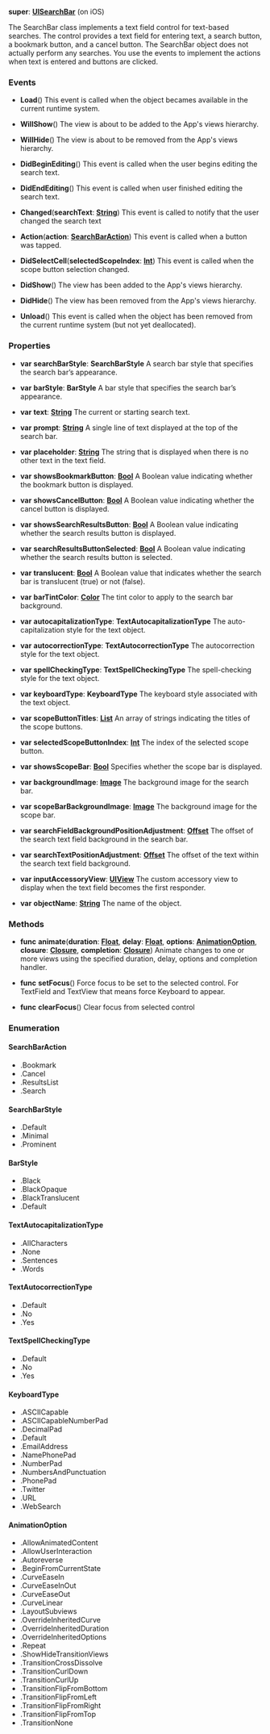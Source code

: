 **super**: **[UISearchBar](UISearchBar.md)** (on iOS)

The SearchBar class implements a text field control for text-based searches. The control provides a text field for entering text, a search button, a bookmark button, and a cancel button. The SearchBar object does not actually perform any searches. You use the events to implement the actions when text is entered and buttons are clicked.



### Events

* **Load**()
This event is called when the object becames available in the current runtime system.

* **WillShow**()
The view is about to be added to the App's views hierarchy.

* **WillHide**()
The view is about to be removed from the App's views hierarchy.

* **DidBeginEditing**()
This event is called when the user begins editing the search text.

* **DidEndEditing**()
This event is called when user finished editing the search text.

* **Changed**(**searchText**: **[String](../gravity/types.md)**)
This event is called to notify that the user changed the search text

* **Action**(**action**: **<a href="#_enum_SearchBarAction">SearchBarAction</a>**)
This event is called when a button  was tapped.

* **DidSelectCell**(**selectedScopeIndex**: **[Int](../gravity/types.md)**)
This event is called when the scope button selection changed.

* **DidShow**()
The view has been added to the App's views hierarchy.

* **DidHide**()
The view has been removed from the App's views hierarchy.

* **Unload**()
This event is called when the object has been removed from the current runtime system (but not yet deallocated).



### Properties

* **var** **searchBarStyle**: **SearchBarStyle**
A search bar style that specifies the search bar’s appearance.

* **var** **barStyle**: **BarStyle**
A bar style that specifies the search bar’s appearance.

* **var** **text**: **[String](../gravity/types.md)**
The current or starting search text.

* **var** **prompt**: **[String](../gravity/types.md)**
A single line of text displayed at the top of the search bar.

* **var** **placeholder**: **[String](../gravity/types.md)**
The string that is displayed when there is no other text in the text field.

* **var** **showsBookmarkButton**: **[Bool](../gravity/types.md)**
A Boolean value indicating whether the bookmark button is displayed.

* **var** **showsCancelButton**: **[Bool](../gravity/types.md)**
A Boolean value indicating whether the cancel button is displayed.

* **var** **showsSearchResultsButton**: **[Bool](../gravity/types.md)**
A Boolean value indicating whether the search results button is displayed.

* **var** **searchResultsButtonSelected**: **[Bool](../gravity/types.md)**
A Boolean value indicating whether the search results button is selected.

* **var** **translucent**: **[Bool](../gravity/types.md)**
A Boolean value that indicates whether the search bar is translucent (true) or not (false).

* **var** **barTintColor**: **[Color](Color.md)**
The tint color to apply to the search bar background.

* **var** **autocapitalizationType**: **TextAutocapitalizationType**
The auto-capitalization style for the text object.

* **var** **autocorrectionType**: **TextAutocorrectionType**
The autocorrection style for the text object.

* **var** **spellCheckingType**: **TextSpellCheckingType**
The spell-checking style for the text object.

* **var** **keyboardType**: **KeyboardType**
The keyboard style associated with the text object.

* **var** **scopeButtonTitles**: **[List](../gravity/list.md)**
An array of strings indicating the titles of the scope buttons.

* **var** **selectedScopeButtonIndex**: **[Int](../gravity/types.md)**
The index of the selected scope button.

* **var** **showsScopeBar**: **[Bool](../gravity/types.md)**
Specifies whether the scope bar is displayed.

* **var** **backgroundImage**: **[Image](Image.md)**
The background image for the search bar.

* **var** **scopeBarBackgroundImage**: **[Image](Image.md)**
The background image for the scope bar.

* **var** **searchFieldBackgroundPositionAdjustment**: **[Offset](Offset.md)**
The offset of the search text field background in the search bar.

* **var** **searchTextPositionAdjustment**: **[Offset](Offset.md)**
The offset of the text within the search text field background.

* **var** **inputAccessoryView**: **[UIView](UIView.md)**
The custom accessory view to display when the text field becomes the first responder.

* **var** **objectName**: **[String](../gravity/types.md)**
The name of the object.



### Methods

* **func** **animate**(**duration**: **[Float](../gravity/types.md)**, **delay**: **[Float](../gravity/types.md)**, **options**: **<a href="#_enum_AnimationOption">AnimationOption</a>**, **closure**: **[Closure](../gravity/closure.md)**, **completion**: **[Closure](../gravity/closure.md)**)
Animate changes to one or more views using the specified duration, delay, options and completion handler.

* **func** **setFocus**()
Force focus to be set to the selected control. For TextField and TextView that means force Keyboard to appear.

* **func** **clearFocus**()
Clear focus from selected control





### Enumeration

#### SearchBarAction
 * .Bookmark
 * .Cancel
 * .ResultsList
 * .Search

#### SearchBarStyle
 * .Default
 * .Minimal
 * .Prominent

#### BarStyle
 * .Black
 * .BlackOpaque
 * .BlackTranslucent
 * .Default

#### TextAutocapitalizationType
 * .AllCharacters
 * .None
 * .Sentences
 * .Words

#### TextAutocorrectionType
 * .Default
 * .No
 * .Yes

#### TextSpellCheckingType
 * .Default
 * .No
 * .Yes

#### KeyboardType
 * .ASCIICapable
 * .ASCIICapableNumberPad
 * .DecimalPad
 * .Default
 * .EmailAddress
 * .NamePhonePad
 * .NumberPad
 * .NumbersAndPunctuation
 * .PhonePad
 * .Twitter
 * .URL
 * .WebSearch

#### AnimationOption
 * .AllowAnimatedContent
 * .AllowUserInteraction
 * .Autoreverse
 * .BeginFromCurrentState
 * .CurveEaseIn
 * .CurveEaseInOut
 * .CurveEaseOut
 * .CurveLinear
 * .LayoutSubviews
 * .OverrideInheritedCurve
 * .OverrideInheritedDuration
 * .OverrideInheritedOptions
 * .Repeat
 * .ShowHideTransitionViews
 * .TransitionCrossDissolve
 * .TransitionCurlDown
 * .TransitionCurlUp
 * .TransitionFlipFromBottom
 * .TransitionFlipFromLeft
 * .TransitionFlipFromRight
 * .TransitionFlipFromTop
 * .TransitionNone



